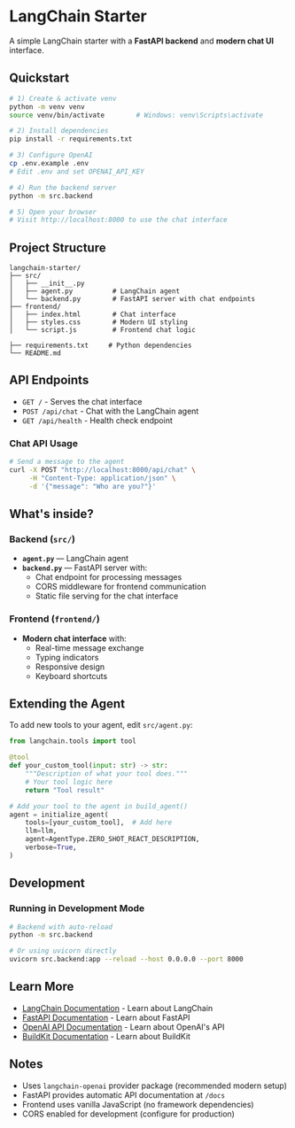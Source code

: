 
# LangChain Starter

A simple LangChain starter with a **FastAPI backend** and **modern chat UI** interface.

## Quickstart

```bash
# 1) Create & activate venv
python -m venv venv
source venv/bin/activate        # Windows: venv\Scripts\activate

# 2) Install dependencies
pip install -r requirements.txt

# 3) Configure OpenAI
cp .env.example .env
# Edit .env and set OPENAI_API_KEY

# 4) Run the backend server
python -m src.backend

# 5) Open your browser
# Visit http://localhost:8000 to use the chat interface
```

## Project Structure

```
langchain-starter/
├── src/
│   ├── __init__.py
│   ├── agent.py          # LangChain agent
│   └── backend.py        # FastAPI server with chat endpoints
├── frontend/
│   ├── index.html        # Chat interface
│   ├── styles.css        # Modern UI styling
│   └── script.js         # Frontend chat logic

├── requirements.txt     # Python dependencies
└── README.md
```

## API Endpoints

- `GET /` - Serves the chat interface
- `POST /api/chat` - Chat with the LangChain agent
- `GET /api/health` - Health check endpoint

### Chat API Usage

```bash
# Send a message to the agent
curl -X POST "http://localhost:8000/api/chat" \
     -H "Content-Type: application/json" \
     -d '{"message": "Who are you?"}'
```

## What's inside?

### Backend (`src/`)
- **`agent.py`** — LangChain agent
- **`backend.py`** — FastAPI server with:
  - Chat endpoint for processing messages
  - CORS middleware for frontend communication
  - Static file serving for the chat interface

### Frontend (`frontend/`)
- **Modern chat interface** with:
  - Real-time message exchange
  - Typing indicators
  - Responsive design
  - Keyboard shortcuts

## Extending the Agent

To add new tools to your agent, edit `src/agent.py`:

```python
from langchain.tools import tool

@tool
def your_custom_tool(input: str) -> str:
    """Description of what your tool does."""
    # Your tool logic here
    return "Tool result"

# Add your tool to the agent in build_agent()
agent = initialize_agent(
    tools=[your_custom_tool],  # Add here
    llm=llm,
    agent=AgentType.ZERO_SHOT_REACT_DESCRIPTION,
    verbose=True,
)
```

## Development

### Running in Development Mode
```bash
# Backend with auto-reload
python -m src.backend

# Or using uvicorn directly
uvicorn src.backend:app --reload --host 0.0.0.0 --port 8000
```

## Learn More

- [LangChain Documentation](https://python.langchain.com/docs/get_started/introduction) - Learn about LangChain
- [FastAPI Documentation](https://fastapi.tiangolo.com/) - Learn about FastAPI  
- [OpenAI API Documentation](https://platform.openai.com/docs) - Learn about OpenAI's API
- [BuildKit Documentation](https://buildkit.picaos.com/integrations) - Learn about BuildKit

## Notes
- Uses `langchain-openai` provider package (recommended modern setup)
- FastAPI provides automatic API documentation at `/docs`
- Frontend uses vanilla JavaScript (no framework dependencies)
- CORS enabled for development (configure for production)

